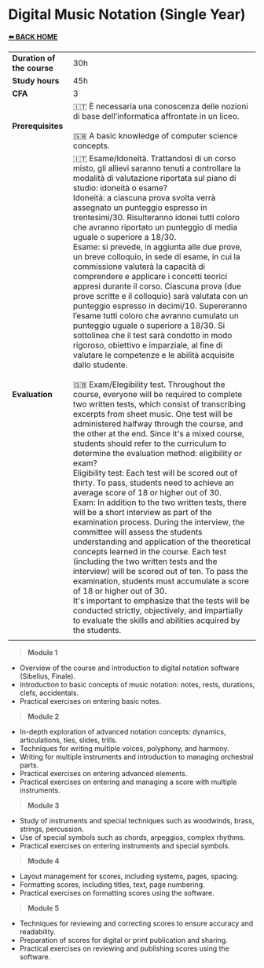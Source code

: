 # **Digital Music Notation (Single Year)**

[**⬅️ BACK HOME**](/README.md)

|                          |     |
|:-------------------------|:----|  
|**Duration of the course**|30h  |
|**Study hours**           |45h  |
|**CFA**                   |3    |
|**Prerequisites**         |🇮🇹 È necessaria una conoscenza delle nozioni di base dell’informatica affrontate in un liceo. <br><br>🇬🇧 A basic knowledge of computer science concepts. |
|**Evaluation**            |🇮🇹 Esame/Idoneità. Trattandosi di un corso misto, gli allievi saranno tenuti a controllare la modalità di valutazione riportata sul piano di studio: idoneità o esame?<br>Idoneità: a ciascuna prova svolta verrà assegnato un punteggio espresso in trentesimi/30. Risulteranno idonei tutti coloro che avranno riportato un punteggio di media uguale o superiore a 18/30.<br>Esame: si prevede, in aggiunta alle due prove, un breve colloquio, in sede di esame, in cui la commissione valuterà la capacità di comprendere e applicare i concetti teorici appresi durante il corso. Ciascuna prova (due prove scritte e il colloquio) sarà valutata con un punteggio espresso in decimi/10. Supereranno l’esame tutti coloro che avranno cumulato un punteggio uguale o superiore a 18/30. Si sottolinea che il test sarà condotto in modo rigoroso, obiettivo e imparziale, al fine di valutare le competenze e le abilità acquisite dallo studente.<br><br>🇬🇧 Exam/Elegibility test. Throughout the course, everyone will be required to complete two written tests, which consist of transcribing excerpts from sheet music. One test will be administered halfway through the course, and the other at the end. Since it's a mixed course, students should refer to the curriculum to determine the evaluation method: eligibility or exam?<br>Eligibility test: Each test will be scored out of thirty. To pass, students need to achieve an average score of 18 or higher out of 30.<br>Exam: In addition to the two written tests, there will be a short interview as part of the examination process. During the interview, the committee will assess the students understanding and application of the theoretical concepts learned in the course. Each test (including the two written tests and the interview) will be scored out of ten. To pass the examination, students must accumulate a score of 18 or higher out of 30.<br>It's important to emphasize that the tests will be conducted strictly, objectively, and impartially to evaluate the skills and abilities acquired by the students.|
|                          |     |

>**Module 1**  

- Overview of the course and introduction to digital notation software (Sibelius, Finale).
- Introduction to basic concepts of music notation: notes, rests, durations, clefs, accidentals.
- Practical exercises on entering basic notes.

>**Module 2**  

- In-depth exploration of advanced notation concepts: dynamics, articulations, ties, slides, trills.
- Techniques for writing multiple voices, polyphony, and harmony.
- Writing for multiple instruments and introduction to managing orchestral parts.
- Practical exercises on entering advanced elements.
- Practical exercises on entering and managing a score with multiple instruments.

>**Module 3**  

- Study of instruments and special techniques such as woodwinds, brass, strings, percussion.
- Use of special symbols such as chords, arpeggios, complex rhythms.
- Practical exercises on entering instruments and special symbols.

>**Module 4**  

- Layout management for scores, including systems, pages, spacing.
- Formatting scores, including titles, text, page numbering.
- Practical exercises on formatting scores using the software.

>**Module 5**  

- Techniques for reviewing and correcting scores to ensure accuracy and readability.
- Preparation of scores for digital or print publication and sharing.
- Practical exercises on reviewing and publishing scores using the software.
